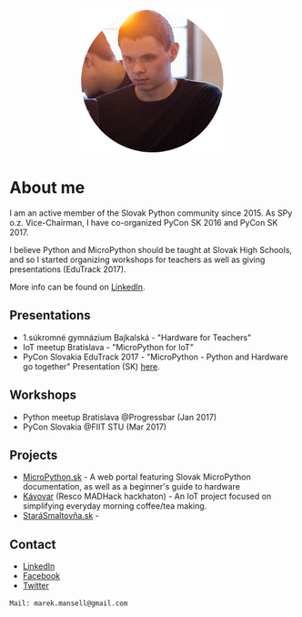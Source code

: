 ---
---

<div style="text-align:center"><img src ="profile/profile.png" /></div>

# [](#header-1)About me

I am an active member of the Slovak Python community since 2015.
As SPy o.z. Vice-Chairman, I have co-organized PyCon SK 2016 and PyCon SK 2017.

I believe Python and MicroPython should be taught at Slovak High Schools, and so I started organizing workshops for teachers as well as giving presentations (EduTrack 2017).

More info can be found on [LinkedIn](https://www.linkedin.com/in/marekmansell).



## [](#header-2)Presentations

*   1.súkromné gymnázium Bajkalská - "Hardware for Teachers"
*   IoT meetup Bratislava - "MicroPython for IoT"
*   PyCon Slovakia EduTrack 2017 - "MicroPython - Python and Hardware go together"
    Presentation (SK) [here](http://marekmansell.sk/presentations/slides-micropython-python-a-hardver-patria-k-sebe.html).



## [](#header-2)Workshops

*   Python meetup Bratislava  @Progressbar (Jan 2017)
*   PyCon Slovakia  @FIIT STU (Mar 2017)



## [](#header-2)Projects

*   [MicroPython.sk](http://micropython.sk/) - A web portal featuring Slovak MicroPython documentation, as well as a beginner's guide to hardware
*   [Kávovar]() (Resco MADHack hackhaton) - An IoT project focused on simplifying everyday morning coffee/tea making.
*   [StaráSmaltovňa.sk](http://starasmaltovna.sk/) - 



## [](#header-2)Contact

* [LinkedIn](https://www.linkedin.com/in/marekmansell)
* [Facebook](http://facebook.com/marekmansell)
* [Twitter](http://twitter.com/marekmansell)

```
Mail: marek.mansell@gmail.com
```



    
   

    
